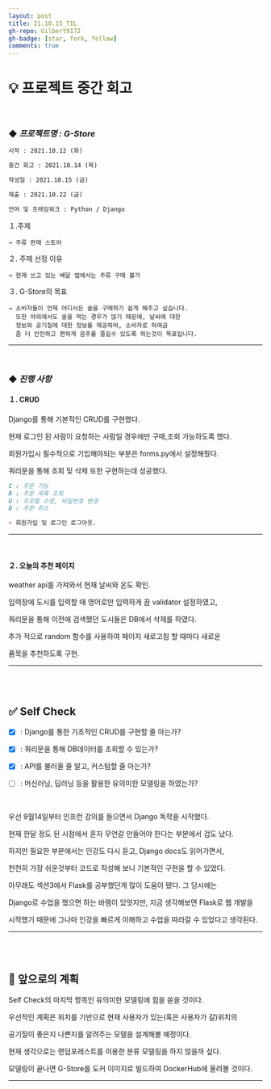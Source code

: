 ```yaml
---
layout: post
title: 21.10.15_TIL
gh-repo: Gilbert9172
gh-badge: [star, fork, follow]
comments: true
---
```


# **💡 프로젝트 중간 회고**

<br>

### ◆ ***프로젝트명 : G-Store***

```markdown
시작 : 2021.10.12 (화)

중간 회고 : 2021.10.14 (목)

작성일 : 2021.10.15 (금)

제출 : 2021.10.22 (금)

언어 및 프레임워크 : Python / Django
```

１.주제 

    → 주류 판매 스토어 

２. 주제 선정 이유

    → 현재 쓰고 있는 배달 앱에서는 주류 구매 불가

３. G-Store의 목표

    → 소비자들이 언제 어디서든 술을 구매하기 쉽게 해주고 싶습니다.
      또한 야외에서도 술을 먹는 경우가 많기 때문에, 날씨에 대한 
      정보와 공기질에 대한 정보를 제공하여, 소비자로 하여금
      좀 더 안전하고 편하게 음주를 즐길수 있도록 하는것이 목표입니다.

---

<br>

### ◆ ***진행 사항***

#### １. CRUD

Django를 통해 기본적인 CRUD를 구현했다. 

현재 로그인 된 사람이 요청하는 사람일 경우에만 구매,조회 가능하도록 했다.

회원가입시 필수적으로 기입해야되는 부분은 forms.py에서 설정해줬다.

쿼리문을 통해 조회 및 삭제 또한 구현하는데 성공했다.

```markdown
C : 주문 기능
R : 주문 목록 조회
U : 프로필 수정, 비밀번호 변경
D : 주문 취소

+ 회원가입 및 로그인 로그아웃.
```
---

<br>

#### ２. 오늘의 추천 페이지
weather api를 가져와서 현재 날씨와 온도 확인.

입력창에 도시를 입력할 때 영어로만 입력하게 끔 validator 설정하였고, 

쿼리문을 통해 이전에 검색했던 도시들은 DB에서 삭제를 하였다.

추가 적으로 random 함수를 사용하여 페이지 새로고침 할 때마다 새로운

품목을 추천하도록 구현. 

---

<br>

<br>

## ✅ Self Check
- [x] : Django를 통한 기초적인 CRUD를 구현할 줄 아는가?

- [x] : 쿼리문을 통해 DB데이터를 조회할 수 있는가? 

- [x] : API를 불러올 줄 알고, 커스텀할 줄 아는가?

- [ ] : 머신러닝, 딥러닝 등을 활용한 유의미한 모델링을 하였는가?

<br>

우선 9월14일부터 인프런 강의를 들으면서 Django 독학을 시작했다.

현재 한달 정도 된 시점에서 혼자 무언갈 만들어야 한다는 부분에서 겁도 났다.

하지만 필요한 부분에서는 인강도 다시 듣고, Django docs도 읽어가면서, 

천천히 가장 쉬운것부터 코드로 작성해 보니 기본적인 구현을 할 수 있었다. 

아무래도 섹션3에서 Flask를 공부했던게 많이 도움이 됐다. 그 당시에는

Django로 수업을 했으면 하는 바램이 있엇지만, 지금 생각해보면 Flask로 웹 개발을

시작했기 때문에 그나마 인강을 빠르게 이해하고 수업을 따라갈 수 있었다고 생각된다.

---

<br>

<br>

## 💭 앞으로의 계획
Self Check의 마지막 항목인 유의미한 모델링에 힘을 쏟을 것이다.

우선적인 계획은 위치를 기반으로 현재 사용자가 있는(혹은 사용자가 갈)위치의

공기질이 좋은지 나쁜지를 알려주는 모델을 설계해볼 예정이다.

현재 생각으로는 랜덤포레스트를 이용한 분류 모델링을 하지 않을까 싶다.

모델링이 끝나면 G-Store를 도커 이미지로 빌드하여  DockerHub에 올려볼 것이다.

---